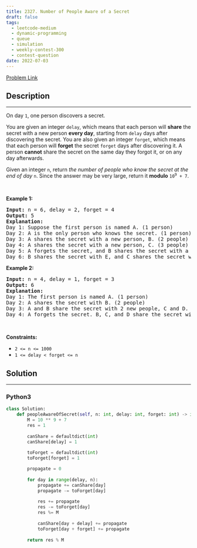 ```yaml
---
title: 2327. Number of People Aware of a Secret
draft: false
tags: 
  - leetcode-medium
  - dynamic-programming
  - queue
  - simulation
  - weekly-contest-300
  - contest-question
date: 2022-07-03
---
```


[Problem Link](https://leetcode.com/problems/number-of-people-aware-of-a-secret/)

## Description

---
<p>On day <code>1</code>, one person discovers a secret.</p>

<p>You are given an integer <code>delay</code>, which means that each person will <strong>share</strong> the secret with a new person <strong>every day</strong>, starting from <code>delay</code> days after discovering the secret. You are also given an integer <code>forget</code>, which means that each person will <strong>forget</strong> the secret <code>forget</code> days after discovering it. A person <strong>cannot</strong> share the secret on the same day they forgot it, or on any day afterwards.</p>

<p>Given an integer <code>n</code>, return<em> the number of people who know the secret at the end of day </em><code>n</code>. Since the answer may be very large, return it <strong>modulo</strong> <code>10<sup>9</sup> + 7</code>.</p>

<p>&nbsp;</p>
<p><strong class="example">Example 1:</strong></p>

<pre>
<strong>Input:</strong> n = 6, delay = 2, forget = 4
<strong>Output:</strong> 5
<strong>Explanation:</strong>
Day 1: Suppose the first person is named A. (1 person)
Day 2: A is the only person who knows the secret. (1 person)
Day 3: A shares the secret with a new person, B. (2 people)
Day 4: A shares the secret with a new person, C. (3 people)
Day 5: A forgets the secret, and B shares the secret with a new person, D. (3 people)
Day 6: B shares the secret with E, and C shares the secret with F. (5 people)
</pre>

<p><strong class="example">Example 2:</strong></p>

<pre>
<strong>Input:</strong> n = 4, delay = 1, forget = 3
<strong>Output:</strong> 6
<strong>Explanation:</strong>
Day 1: The first person is named A. (1 person)
Day 2: A shares the secret with B. (2 people)
Day 3: A and B share the secret with 2 new people, C and D. (4 people)
Day 4: A forgets the secret. B, C, and D share the secret with 3 new people. (6 people)
</pre>

<p>&nbsp;</p>
<p><strong>Constraints:</strong></p>

<ul>
	<li><code>2 &lt;= n &lt;= 1000</code></li>
	<li><code>1 &lt;= delay &lt; forget &lt;= n</code></li>
</ul>


## Solution

---
### Python3
``` py title='number-of-people-aware-of-a-secret'
class Solution:
    def peopleAwareOfSecret(self, n: int, delay: int, forget: int) -> int:
        M = 10 ** 9 + 7
        res = 1
        
        canShare = defaultdict(int)
        canShare[delay] = 1
        
        toForget = defaultdict(int)
        toForget[forget] = 1

        propagate = 0
        
        for day in range(delay, n):
            propagate += canShare[day]    
            propagate -= toForget[day]
            
            res += propagate
            res -= toForget[day]
            res %= M
            
            canShare[day + delay] += propagate
            toForget[day + forget] += propagate
        
        return res % M
```

